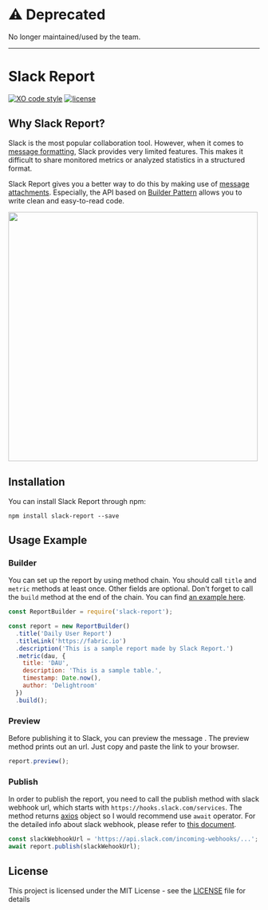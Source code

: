 # ⚠️ Deprecated

No longer maintained/used by the team.

---

# Slack Report
[![XO code style](https://img.shields.io/badge/code_style-XO-5ed9c7.svg)](https://github.com/xojs/xo)
[![license](https://img.shields.io/github/license/mashape/apistatus.svg)](LICENSE)

## Why Slack Report?

Slack is the most popular collaboration tool. However, when it comes to [message formatting](https://api.slack.com/docs/message-formatting), Slack provides very limited features. This makes it difficult to share monitored metrics or analyzed statistics in a structured format.

Slack Report gives you a better way to do this by making use of [message attachments](https://api.slack.com/docs/message-attachments). Especially, the API based on [Builder Pattern](https://en.wikipedia.org/wiki/Builder_pattern) allows you to write clean and easy-to-read code.


<img width="500" src="https://user-images.githubusercontent.com/19233714/37008160-32c4f408-2124-11e8-9318-05b41ce403e1.png">

## Installation
You can install Slack Report through npm:
```
npm install slack-report --save
```

## Usage Example

### Builder
You can set up the report by using method chain. You should call `title` and `metric` methods at least once. Other fields are optional. Don't forget to call the `build` method at the end of the chain. You can find [an example here](example).
```js
const ReportBuilder = require('slack-report');

const report = new ReportBuilder()
  .title('Daily User Report')
  .titleLink('https://fabric.io')
  .description('This is a sample report made by Slack Report.')
  .metric(dau, {
    title: 'DAU',
    description: 'This is a sample table.',
    timestamp: Date.now(),
    author: 'Delightroom'
  })
  .build();
```

### Preview
Before publishing it to Slack, you can preview the message . The preview method prints out an url. Just copy and paste the link to your browser.
```js
report.preview();
```

### Publish
In order to publish the report, you need to call the publish method with slack webhook url, which starts with `https://hooks.slack.com/services`. The method returns [axios](https://github.com/axios/axios) object so I would recommend use `await` operator. For the detailed info about slack webhook, please refer to [this document](https://api.slack.com/incoming-webhooks).

```js
const slackWebhookUrl = 'https://api.slack.com/incoming-webhooks/...';
await report.publish(slackWehookUrl);
```

## License
This project is licensed under the MIT License - see the [LICENSE](LICENSE) file for details
